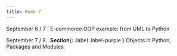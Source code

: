 ```yaml
---
title: Week 7
---
```


September 6 / 7
: E-commerce OOP example: from UML  to Python

September 7 / 8
: **Section**{: .label .label-purple } Objects in Python, Packages and Modules

